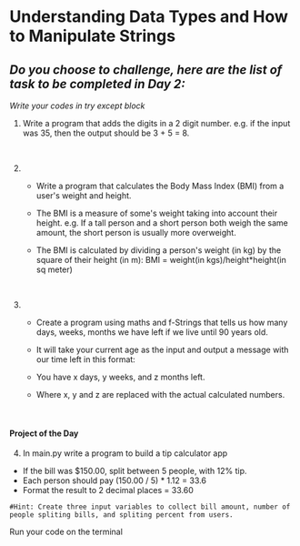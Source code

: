 # Understanding Data Types and How to Manipulate Strings

## *Do you choose to challenge, here are the list of task to be completed in Day 2:*
*Write your codes in try except block*
<br>

1. Write a program that adds the digits in a 2 digit number. e.g. if the input was 35, then the output should be 3 + 5 = 8.

<br>

2. - Write a program that calculates the Body Mass Index (BMI) from a user's weight and height.

   - The BMI is a measure of some's weight taking into account their height. e.g. If a tall person and a short person both weigh the same amount, the short person is usually more overweight.

   - The BMI is calculated by dividing a person's weight (in kg) by the square of their height (in m): BMI = weight(in kgs)/height*height(in sq meter)

<br>

3. - Create a program using maths and f-Strings that tells us how many days, weeks, months we have left if we live until 90 years old.

   - It will take your current age as the input and output a message with our time left in this format:

   - You have x days, y weeks, and z months left.

   - Where x, y and z are replaced with the actual calculated numbers.

<br>

#### Project of the Day
4. In main.py write a program to build a tip calculator app 
  - If the bill was $150.00, split between 5 people, with 12% tip.   
  - Each person should pay (150.00 / 5) * 1.12 = 33.6
  - Format the result to 2 decimal places = 33.60

```
#Hint: Create three input variables to collect bill amount, number of people spliting bills, and spliting percent from users.

```

Run your code on the terminal
